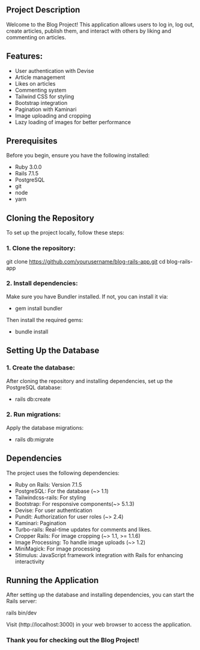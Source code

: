 ## Project Description

Welcome to the Blog Project! This application allows users to log in, log out, create articles, publish them, and interact with others by liking and commenting on articles.

## Features:

- User authentication with Devise
- Article management
- Likes on articles
- Commenting system
- Tailwind CSS for styling
- Bootstrap integration
- Pagination with Kaminari
- Image uploading and cropping
- Lazy loading of images for better performance

## Prerequisites

Before you begin, ensure you have the following installed:

- Ruby 3.0.0
- Rails 7.1.5
- PostgreSQL
- git
- node
- yarn

## Cloning the Repository

To set up the project locally, follow these steps:

### 1. Clone the repository:

   git clone https://github.com/yourusername/blog-rails-app.git
   cd blog-rails-app

### 2. Install dependencies:

   Make sure you have Bundler installed. If not, you can install it via:

 -  gem install bundler

   Then install the required gems:

 -  bundle install

## Setting Up the Database

### 1. Create the database:

   After cloning the repository and installing dependencies, set up the PostgreSQL database:

 -  rails db:create
   
### 2. Run migrations:

   Apply the database migrations:

 -  rails db:migrate 

## Dependencies

The project uses the following dependencies:

- Ruby on Rails: Version 7.1.5
- PostgreSQL: For the database (~> 1.1)
- Tailwindcss-rails: For styling
- Bootstrap: For responsive components(~> 5.1.3)
- Devise: For user authentication
- Pundit: Authorization for user roles (~> 2.4)
- Kaminari: Pagination
- Turbo-rails: Real-time updates for comments and likes.
- Cropper Rails: For image cropping (~> 1.1, >= 1.1.6)
- Image Processing: To handle image uploads (~> 1.2)
- MiniMagick: For image processing
- Stimulus: JavaScript framework integration with Rails for enhancing interactivity

## Running the Application

After setting up the database and installing dependencies, you can start the Rails server:

rails bin/dev

Visit (http://localhost:3000) in your web browser to access the application.

### Thank you for checking out the Blog Project! 
